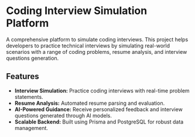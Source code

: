 # Coding Interview Simulation Platform

A comprehensive platform to simulate coding interviews. This project helps developers to practice technical interviews by simulating real-world scenarios with a range of coding problems, resume analysis, and interview questions generation.

## Features

-   **Interview Simulation:** Practice coding interviews with real-time problem statements.
-   **Resume Analysis:** Automated resume parsing and evaluation.
-   **AI-Powered Guidance:** Receive personalized feedback and interview questions generated through AI models.
-   **Scalable Backend:** Built using Prisma and PostgreSQL for robust data management.
